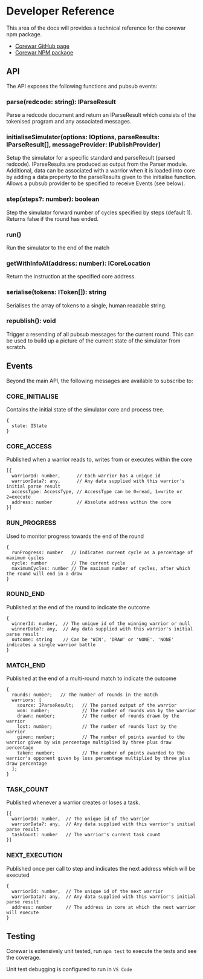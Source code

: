 Developer Reference
===================

This area of the docs will provides a technical reference for the corewar npm package.

* [Corewar GitHub page](https://github.com/gareththegeek/corewar)
* [Corewar NPM package](https://www.npmjs.com/package/corewar)

## API

The API exposes the following functions and pubsub events:

### parse(redcode: string): IParseResult

Parse a redcode document and return an IParseResult which consists of the tokenised program and any associated messages.

### initialiseSimulator(options: IOptions, parseResults: IParseResult[], messageProvider: IPublishProvider)

Setup the simulator for a specific standard and parseResult (parsed redcode).
IParseResults are produced as output from the Parser module.
Additional, data can be associated with a warrior when it is loaded into core by adding a data property to the parseResults given to the initialise function.
Allows a pubsub provider to be specified to receive Events (see below).

### step(steps?: number): boolean

Step the simulator forward number of cycles specified by steps (default 1).
Returns false if the round has ended.

### run()

Run the simulator to the end of the match

### getWithInfoAt(address: number): ICoreLocation

Return the instruction at the specified core address.

### serialise(tokens: IToken[]): string

Serialises the array of tokens to a single, human readable string.

### republish(): void

Trigger a resending of all pubsub messages for the current round.
This can be used to build up a picture of the current state of the simulator from scratch.

## Events

Beyond the main API, the following messages are available to subscribe to:

### CORE_INITIALISE

Contains the initial state of the simulator core and process tree.

```
{
  state: IState
}
```

### CORE_ACCESS

Published when a warrior reads to, writes from or executes within the core

```
[{
  warriorId: number,      // Each warrior has a unique id
  warriorData?: any,      // Any data supplied with this warrior's initial parse result
  accessType: AccessType, // AccessType can be 0=read, 1=write or 2=execute
  address: number         // Absolute address within the core
}]
```

### RUN_PROGRESS

Used to monitor progress towards the end of the round

```
{ 
  runProgress: number   // Indicates current cycle as a percentage of maximum cycles
  cycle: number         // The current cycle
  maximumCycles: number // The maximum number of cycles, after which the round will end in a draw
}
```

### ROUND_END

Published at the end of the round to indicate the outcome

```
{
  winnerId: number,  // The unique id of the winning warrior or null
  winnerData?: any,  // Any data supplied with this warrior's initial parse result
  outcome: string    // Can be 'WIN', 'DRAW' or 'NONE'. 'NONE' indicates a single warrior battle
}
```

### MATCH_END

Published at the end of a multi-round match to indicate the outcome

```
{
  rounds: number;   // The number of rounds in the match
  warriors: [
    source: IParseResult;   // The parsed output of the warrior
    won: number;            // The number of rounds won by the warrior
    drawn: number;          // The number of rounds drawn by the warrior
    lost: number;           // The number of rounds lost by the warrior
    given: number;          // The number of points awarded to the warrior given by win percentage multiplied by three plus draw percentage
    taken: number;          // The number of points awarded to the warrior's opponent given by loss percentage multiplied by three plus draw percentage
  ];
}
```

### TASK_COUNT

Published whenever a warrior creates or loses a task.

```
[{
  warriorId: number,  // The unique id of the warrior
  warriorData?: any,  // Any data supplied with this warrior's initial parse result
  taskCount: number   // The warrior's current task count
}]
```

### NEXT_EXECUTION

Published once per call to step and indicates the next address which will be executed

```
{
  warriorId: number,  // The unique id of the next warrior
  warriorData?: any,  // Any data supplied with this warrior's initial parse result
  address: number     // The address in core at which the next warrior will execute
}
```

## Testing

Corewar is extensively unit tested, run `npm test` to execute the tests and see the coverage.

Unit test debugging is configured to run in `VS Code`
